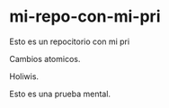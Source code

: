 # mi-repo-con-mi-pri
Esto es un repocitorio con mi pri

Cambios atomicos.

Holiwis.

Esto es una prueba mental.